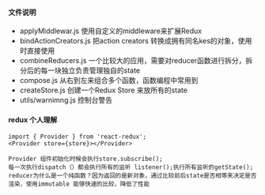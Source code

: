  #### 文件说明
 - applyMiddlewar.js 使用自定义的middleware来扩展Redux
 - bindActionCreators.js 把action creators 转换成拥有同名kes的对象，使用时直接使用
 - combineReducers.js 一个比较大的应用，需要对reducer函数进行拆分，拆分后的每一块独立负责管理独自的state
 - compose.js 从右到左来组合多个函数，函数编程中常用到
 - createStore.js 创建一个Redux Store 来放所有的state
 - utils/warnimng.js 控制台警告


#### redux 个人理解
```
import { Provider } from 'react-redux';
<Provider store={store}></Provider>

Provider 组件初始化时候会执行store.subscribe();
每一次执行dispatch（）都会执行所有的监听 listener();执行所有监听的getState();
reducer为什么是一个纯函数？因为返回的是新对象，通过比较前后state是否相等来决定是否渲染，使用immutable 能够快速的比较，降低了性能


```
